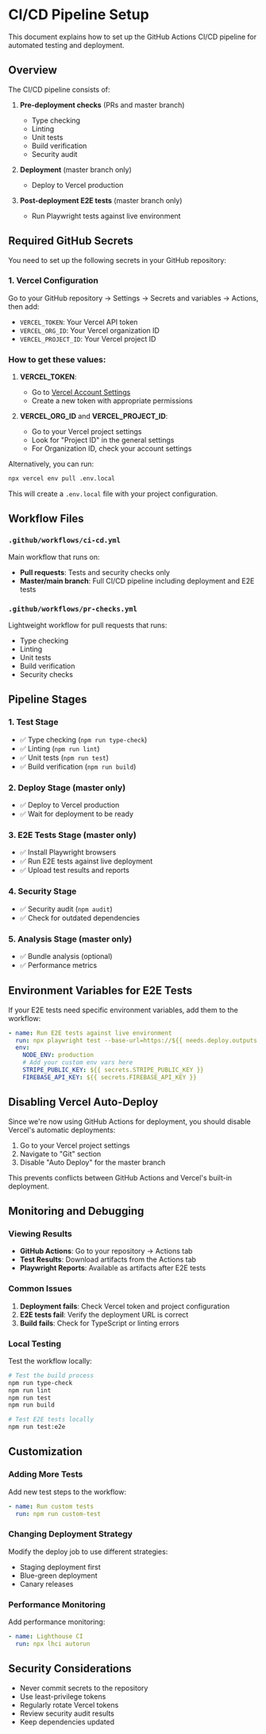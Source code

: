 # CI/CD Pipeline Setup

This document explains how to set up the GitHub Actions CI/CD pipeline for automated testing and deployment.

## Overview

The CI/CD pipeline consists of:

1. **Pre-deployment checks** (PRs and master branch)

   - Type checking
   - Linting
   - Unit tests
   - Build verification
   - Security audit

2. **Deployment** (master branch only)

   - Deploy to Vercel production

3. **Post-deployment E2E tests** (master branch only)
   - Run Playwright tests against live environment

## Required GitHub Secrets

You need to set up the following secrets in your GitHub repository:

### 1. Vercel Configuration

Go to your GitHub repository → Settings → Secrets and variables → Actions, then add:

- `VERCEL_TOKEN`: Your Vercel API token
- `VERCEL_ORG_ID`: Your Vercel organization ID
- `VERCEL_PROJECT_ID`: Your Vercel project ID

### How to get these values:

1. **VERCEL_TOKEN**:

   - Go to [Vercel Account Settings](https://vercel.com/account/tokens)
   - Create a new token with appropriate permissions

2. **VERCEL_ORG_ID** and **VERCEL_PROJECT_ID**:
   - Go to your Vercel project settings
   - Look for "Project ID" in the general settings
   - For Organization ID, check your account settings

Alternatively, you can run:

```bash
npx vercel env pull .env.local
```

This will create a `.env.local` file with your project configuration.

## Workflow Files

### `.github/workflows/ci-cd.yml`

Main workflow that runs on:

- **Pull requests**: Tests and security checks only
- **Master/main branch**: Full CI/CD pipeline including deployment and E2E tests

### `.github/workflows/pr-checks.yml`

Lightweight workflow for pull requests that runs:

- Type checking
- Linting
- Unit tests
- Build verification
- Security checks

## Pipeline Stages

### 1. Test Stage

- ✅ Type checking (`npm run type-check`)
- ✅ Linting (`npm run lint`)
- ✅ Unit tests (`npm run test`)
- ✅ Build verification (`npm run build`)

### 2. Deploy Stage (master only)

- ✅ Deploy to Vercel production
- ✅ Wait for deployment to be ready

### 3. E2E Tests Stage (master only)

- ✅ Install Playwright browsers
- ✅ Run E2E tests against live deployment
- ✅ Upload test results and reports

### 4. Security Stage

- ✅ Security audit (`npm audit`)
- ✅ Check for outdated dependencies

### 5. Analysis Stage (master only)

- ✅ Bundle analysis (optional)
- ✅ Performance metrics

## Environment Variables for E2E Tests

If your E2E tests need specific environment variables, add them to the workflow:

```yaml
- name: Run E2E tests against live environment
  run: npx playwright test --base-url=https://${{ needs.deploy.outputs.preview-url }}
  env:
    NODE_ENV: production
    # Add your custom env vars here
    STRIPE_PUBLIC_KEY: ${{ secrets.STRIPE_PUBLIC_KEY }}
    FIREBASE_API_KEY: ${{ secrets.FIREBASE_API_KEY }}
```

## Disabling Vercel Auto-Deploy

Since we're now using GitHub Actions for deployment, you should disable Vercel's automatic deployments:

1. Go to your Vercel project settings
2. Navigate to "Git" section
3. Disable "Auto Deploy" for the master branch

This prevents conflicts between GitHub Actions and Vercel's built-in deployment.

## Monitoring and Debugging

### Viewing Results

- **GitHub Actions**: Go to your repository → Actions tab
- **Test Results**: Download artifacts from the Actions tab
- **Playwright Reports**: Available as artifacts after E2E tests

### Common Issues

1. **Deployment fails**: Check Vercel token and project configuration
2. **E2E tests fail**: Verify the deployment URL is correct
3. **Build fails**: Check for TypeScript or linting errors

### Local Testing

Test the workflow locally:

```bash
# Test the build process
npm run type-check
npm run lint
npm run test
npm run build

# Test E2E tests locally
npm run test:e2e
```

## Customization

### Adding More Tests

Add new test steps to the workflow:

```yaml
- name: Run custom tests
  run: npm run custom-test
```

### Changing Deployment Strategy

Modify the deploy job to use different strategies:

- Staging deployment first
- Blue-green deployment
- Canary releases

### Performance Monitoring

Add performance monitoring:

```yaml
- name: Lighthouse CI
  run: npx lhci autorun
```

## Security Considerations

- Never commit secrets to the repository
- Use least-privilege tokens
- Regularly rotate Vercel tokens
- Review security audit results
- Keep dependencies updated
